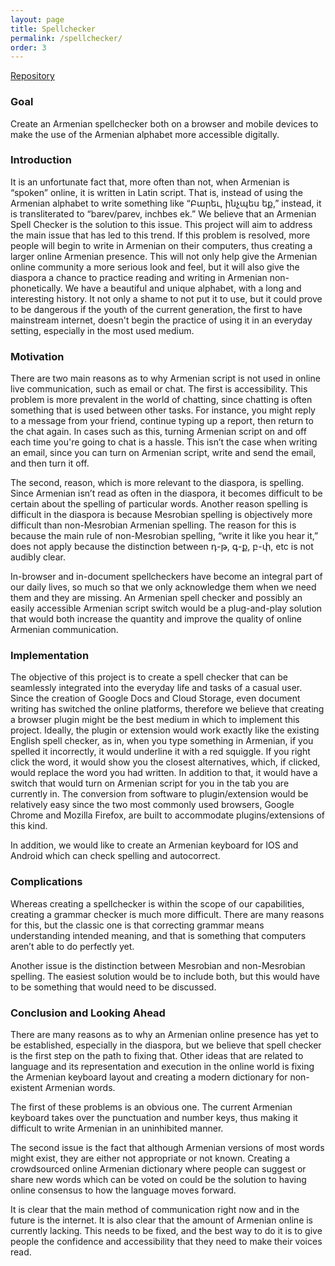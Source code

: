 ```yaml
---
layout: page
title: Spellchecker
permalink: /spellchecker/
order: 3
---
```


[Repository](https://github.com/Vortan/spellchecker)

### Goal

Create an Armenian spellchecker both on a browser and mobile devices to make the use of the Armenian alphabet more accessible digitally.

### Introduction

It is an unfortunate fact that, more often than not, when Armenian is “spoken” online, it is written in Latin script. That is, instead of using the Armenian alphabet to write something like “Բարեւ, ինչպես եք,” instead, it is transliterated to “barev/parev, inchbes ek.” We believe that an Armenian Spell Checker is the solution to this issue. This project will aim to address the main issue that has led to this trend. If this problem is resolved, more people will begin to write in Armenian on their computers, thus creating a larger online Armenian presence. This will not only help give the Armenian online community a more serious look and feel, but it will also give the diaspora a chance to practice reading and writing in Armenian non-phonetically. We have a beautiful and unique alphabet, with a long and interesting history. It not only a shame to not put it to use, but it could prove to be dangerous if the youth of the current generation, the first to have mainstream internet, doesn't begin the practice of using it in an everyday setting, especially in the most used medium.

### Motivation

There are two main reasons as to why Armenian script is not used in online live communication, such as email or chat. The first is accessibility. This problem is more prevalent in the world of chatting, since chatting is often something that is used between other tasks. For instance, you might reply to a message from your friend, continue typing up a report, then return to the chat again. In cases such as this, turning Armenian script on and off each time you're going to chat is a hassle. This isn’t the case when writing an email, since you can turn on Armenian script, write and send the email, and then turn it off.


The second, reason, which is more relevant to the diaspora, is spelling. Since Armenian isn’t read as often in the diaspora, it becomes difficult to be certain about the spelling of particular words. Another reason spelling is difficult in the diaspora is because Mesrobian spelling is objectively more difficult than non-Mesrobian Armenian spelling. The reason for this is because the main rule of non-Mesrobian spelling, “write it like you hear it,” does not apply because the distinction between դ-թ, գ-ք, բ-փ, etc is not audibly clear.


In-browser and in-document spellcheckers have become an integral part of our daily lives, so much so that we only acknowledge them when we need them and they are missing. An Armenian spell checker and possibly an easily accessible Armenian script switch would be a plug-and-play solution that would both increase the quantity and improve the quality of online Armenian communication.


### Implementation

The objective of this project is to create a spell checker that can be seamlessly integrated into the everyday life and tasks of a casual user. Since the creation of Google Docs and Cloud Storage, even document writing has switched the online platforms, therefore we believe that creating a browser plugin might be the best medium in which to implement this project. Ideally, the plugin or extension would work exactly like the existing English spell checker, as in, when you type something in Armenian, if you spelled it incorrectly, it would underline it with a red squiggle. If you right click the word, it would show you the closest alternatives, which, if clicked, would replace the word you had written. In addition to that, it would have a switch that would turn on Armenian script for you in the tab you are currently in. The conversion from software to plugin/extension would be relatively easy since the two most commonly used browsers, Google Chrome and Mozilla Firefox, are built to accommodate plugins/extensions of this kind.


In addition, we would like to create an Armenian keyboard for IOS and Android which can check spelling and autocorrect.

### Complications

Whereas creating a spellchecker is within the scope of our capabilities, creating a grammar checker is much more difficult. There are many reasons for this, but the classic one is that correcting grammar means understanding intended meaning, and that is something that computers aren’t able to do perfectly yet.


Another issue is the distinction between Mesrobian and non-Mesrobian spelling. The easiest solution would be to include both, but this would have to be something that would need to be discussed. 

### Conclusion and Looking Ahead

There are many reasons as to why an Armenian online presence has yet to be established, especially in the diaspora, but we believe that spell checker is the first step on the path to fixing that. Other ideas that are related to language and its representation and execution in the online world is fixing the Armenian keyboard layout and creating a modern dictionary for non-existent Armenian words.


The first of these problems is an obvious one. The current Armenian keyboard takes over the punctuation and number keys, thus making it difficult to write Armenian in an uninhibited manner.


The second issue is the fact that although Armenian versions of most words might exist, they are either not appropriate or not known. Creating a crowdsourced online Armenian dictionary where people can suggest or share new words which can be voted on could be the solution to having online consensus to how the language moves forward.


It is clear that the main method of communication right now and in the future is the internet. It is also clear that the amount of Armenian online is currently lacking. This needs to be fixed, and the best way to do it is to give people the confidence and accessibility that they need to make their voices read.
